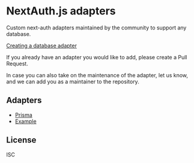 # NextAuth.js adapters

Custom next-auth adapters maintained by the community to support any database.

[Creating a database adapter](https://next-auth.js.org/tutorials/creating-a-database-adapter)

If you already have an adapter you would like to add, please create a Pull Request.

In case you can also take on the maintenance of the adapter, let us know, and we can add you as a maintainer to the repository.

## Adapters

- [Prisma](./packages/prisma/README.md)
- [Example](./packages/example/README.md)

## License

ISC

